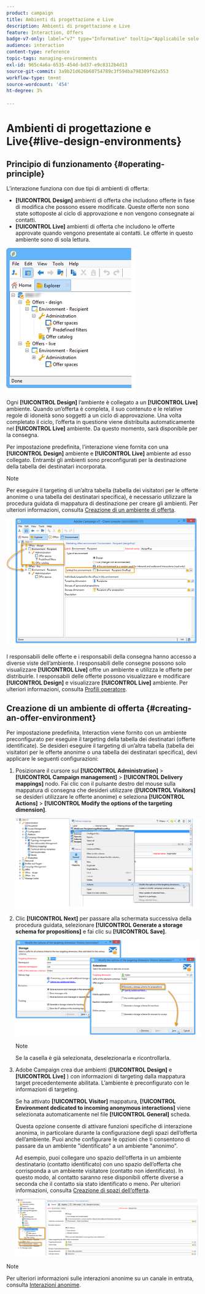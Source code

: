 ```yaml
---
product: campaign
title: Ambienti di progettazione e Live
description: Ambienti di progettazione e Live
feature: Interaction, Offers
badge-v7-only: label="v7" type="Informative" tooltip="Applicabile solo a Campaign Classic v7"
audience: interaction
content-type: reference
topic-tags: managing-environments
exl-id: 965c4a6a-6535-454d-bd37-e9c8312b4d13
source-git-commit: 3a9b21d626b60754789c3f594ba798309f62a553
workflow-type: tm+mt
source-wordcount: '454'
ht-degree: 3%

---
```


# Ambienti di progettazione e Live{#live-design-environments}



## Principio di funzionamento {#operating-principle}

L’interazione funziona con due tipi di ambienti di offerta:

* **[!UICONTROL Design]** ambienti di offerta che includono offerte in fase di modifica che possono essere modificate. Queste offerte non sono state sottoposte al ciclo di approvazione e non vengono consegnate ai contatti.
* **[!UICONTROL Live]** ambienti di offerta che includono le offerte approvate quando vengono presentate ai contatti. Le offerte in questo ambiente sono di sola lettura.

![](assets/offer_environments_overview_001.png)

Ogni **[!UICONTROL Design]** l’ambiente è collegato a un **[!UICONTROL Live]** ambiente. Quando un’offerta è completa, il suo contenuto e le relative regole di idoneità sono soggetti a un ciclo di approvazione. Una volta completato il ciclo, l’offerta in questione viene distribuita automaticamente nel **[!UICONTROL Live]** ambiente. Da questo momento, sarà disponibile per la consegna.

Per impostazione predefinita, l’interazione viene fornita con una **[!UICONTROL Design]** ambiente e **[!UICONTROL Live]** ambiente ad esso collegato. Entrambi gli ambienti sono preconfigurati per la destinazione della tabella dei destinatari incorporata.

>[!NOTE]
>
>Per eseguire il targeting di un’altra tabella (tabella dei visitatori per le offerte anonime o una tabella dei destinatari specifica), è necessario utilizzare la procedura guidata di mappatura di destinazione per creare gli ambienti. Per ulteriori informazioni, consulta [Creazione di un ambiente di offerta](#creating-an-offer-environment).

![](assets/offer_environments_overview_002.png)

I responsabili delle offerte e i responsabili della consegna hanno accesso a diverse viste dell’ambiente. I responsabili delle consegne possono solo visualizzare **[!UICONTROL Live]** offre un ambiente e utilizza le offerte per distribuirle. I responsabili delle offerte possono visualizzare e modificare **[!UICONTROL Design]** e visualizzare **[!UICONTROL Live]** ambiente. Per ulteriori informazioni, consulta [Profili operatore](../../interaction/using/operator-profiles.md).

## Creazione di un ambiente di offerta {#creating-an-offer-environment}

Per impostazione predefinita, Interaction viene fornito con un ambiente preconfigurato per eseguire il targeting della tabella dei destinatari (offerte identificate). Se desideri eseguire il targeting di un’altra tabella (tabella dei visitatori per le offerte anonime o una tabella dei destinatari specifica), devi applicare le seguenti configurazioni:

1. Posizionare il cursore sul **[!UICONTROL Administration]** > **[!UICONTROL Campaign management]** > **[!UICONTROL Delivery mappings]** nodo. Fai clic con il pulsante destro del mouse sulla mappatura di consegna che desideri utilizzare (**[!UICONTROL Visitors]** se desideri utilizzare le offerte anonime) e seleziona **[!UICONTROL Actions]** > **[!UICONTROL Modify the options of the targeting dimension]**.

   ![](assets/offer_env_anonymous_001.png)

1. Clic **[!UICONTROL Next]** per passare alla schermata successiva della procedura guidata, selezionare **[!UICONTROL Generate a storage schema for propositions]** e fai clic su **[!UICONTROL Save]**.

   ![](assets/offer_env_anonymous_002.png)

   >[!NOTE]
   >
   >Se la casella è già selezionata, deselezionarla e ricontrollarla.

1. Adobe Campaign crea due ambienti (**[!UICONTROL Design]** e **[!UICONTROL Live]** ) con informazioni di targeting dalla mappatura target precedentemente abilitata. L’ambiente è preconfigurato con le informazioni di targeting.

   Se ha attivato **[!UICONTROL Visitor]** mappatura, **[!UICONTROL Environment dedicated to incoming anonymous interactions]** viene selezionata automaticamente nel file **[!UICONTROL General]** scheda.

   Questa opzione consente di attivare funzioni specifiche di interazione anonima, in particolare durante la configurazione degli spazi dell’offerta dell’ambiente. Puoi anche configurare le opzioni che ti consentono di passare da un ambiente &quot;identificato&quot; a un ambiente &quot;anonimo&quot;.

   Ad esempio, puoi collegare uno spazio dell’offerta in un ambiente destinatario (contatto identificato) con uno spazio dell’offerta che corrisponda a un ambiente visitatore (contatto non identificato). In questo modo, al contatto saranno rese disponibili offerte diverse a seconda che il contatto sia stato identificato o meno. Per ulteriori informazioni, consulta [Creazione di spazi dell’offerta](../../interaction/using/creating-offer-spaces.md).

   ![](assets/offer_env_anonymous_003.png)

>[!NOTE]
>
>Per ulteriori informazioni sulle interazioni anonime su un canale in entrata, consulta [Interazioni anonime](../../interaction/using/anonymous-interactions.md).
